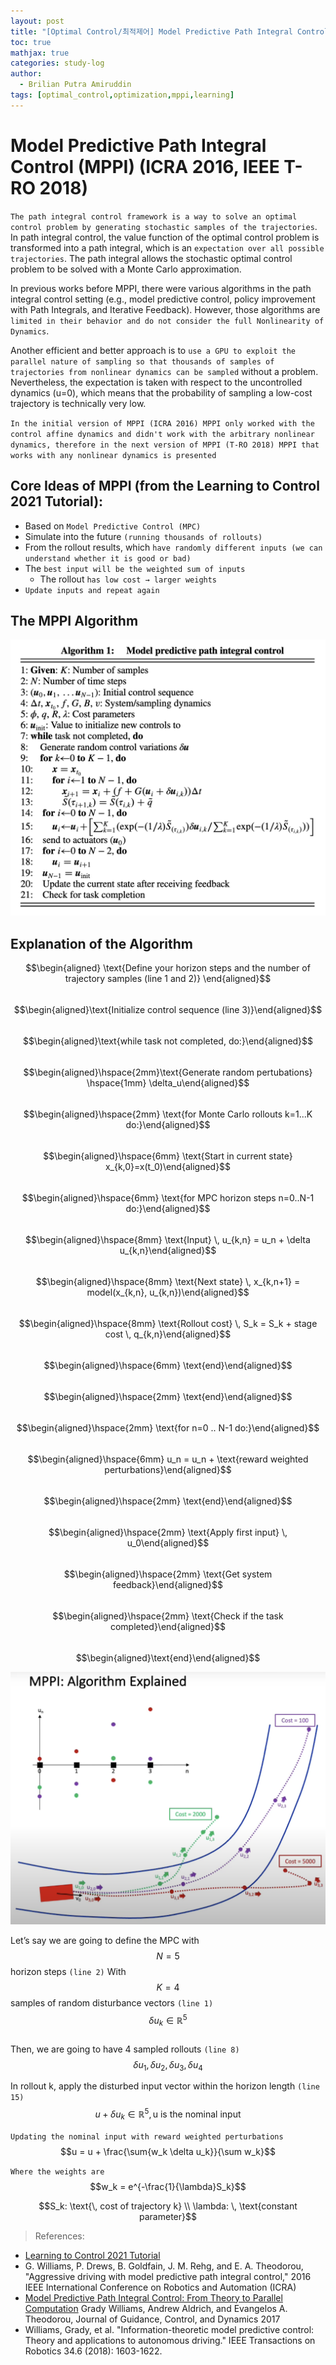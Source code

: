 ```yaml
---
layout: post
title: "[Optimal Control/최적제어] Model Predictive Path Integral Control (MPPI) (ICRA 2016, IEEE T-RO 2018)"
toc: true
mathjax: true
categories: study-log
author:
  - Brilian Putra Amiruddin
tags: [optimal_control,optimization,mppi,learning]
--- 
```

# Model Predictive Path Integral Control (MPPI) (ICRA 2016, IEEE T-RO 2018)

`The path integral control framework is a way to solve an optimal control problem by generating stochastic samples of the trajectories`. In path integral control, the value function of the optimal control problem is transformed into a path integral, which is an `expectation over all possible trajectories`. The path integral allows the stochastic optimal control problem to be solved with a Monte Carlo approximation.

In previous works before MPPI, there were various algorithms in the path integral control setting (e.g., model predictive control, policy improvement with Path Integrals, and Iterative Feedback). However, those algorithms are `limited in their behavior and do not consider the full Nonlinearity of Dynamics`.

Another efficient and better approach is to `use a GPU to exploit the parallel nature of sampling so that thousands of samples of trajectories from nonlinear dynamics can be sampled` without a problem. Nevertheless, the expectation is taken with respect to the uncontrolled dynamics (u=0), which means that the probability of sampling a low-cost trajectory is technically very low.

`In the initial version of MPPI (ICRA 2016) MPPI only worked with the control affine dynamics and didn't work with the arbitrary nonlinear dynamics, therefore in the next version of MPPI (T-RO 2018) MPPI that works with any nonlinear dynamics is presented`

## Core Ideas of MPPI (from the Learning to Control 2021 Tutorial):

-   Based on `Model Predictive Control (MPC)`
-   Simulate into the future `(running thousands of rollouts)`
-   From the rollout results, which `have randomly different inputs (we can understand whether it is good or bad)`
-   The `best input will be the weighted sum of inputs`
    -   The rollout `has low cost → larger weights`
-  `Update inputs and repeat again`

## The MPPI Algorithm

![MPPI Algorithm](/assets/fig/MPPI.png)

## Explanation of the Algorithm
$$\begin{aligned} \text{Define your horizon steps and the number of trajectory samples (line 1 and 2)} \end{aligned}$$\
$$\begin{aligned}\text{Initialize control sequence (line 3)}\end{aligned}$$ \
$$\begin{aligned}\text{while task not completed, do:}\end{aligned}$$ \
$$\begin{aligned}\hspace{2mm}\text{Generate random pertubations} \hspace{1mm} \delta_u\end{aligned}$$ \
$$\begin{aligned}\hspace{2mm} \text{for Monte Carlo rollouts k=1...K do:}\end{aligned}$$ \
$$\begin{aligned}\hspace{6mm} \text{Start in current state} x_{k,0}=x(t_0)\end{aligned}$$ \
$$\begin{aligned}\hspace{6mm} \text{for MPC horizon steps n=0..N-1 do:}\end{aligned}$$ \
$$\begin{aligned}\hspace{8mm} \text{Input} \, u_{k,n} = u_n + \delta u_{k,n}\end{aligned}$$ \
$$\begin{aligned}\hspace{8mm} \text{Next state} \, x_{k,n+1} = model(x_{k,n}, u_{k,n})\end{aligned}$$ \
$$\begin{aligned}\hspace{8mm} \text{Rollout cost} \, S_k = S_k + stage cost  \, q_{k,n}\end{aligned}$$ \
$$\begin{aligned}\hspace{6mm} \text{end}\end{aligned}$$ \
$$\begin{aligned}\hspace{2mm} \text{end}\end{aligned}$$ \
$$\begin{aligned}\hspace{2mm} \text{for n=0 .. N-1 do:}\end{aligned}$$ \
$$\begin{aligned}\hspace{6mm} u_n = u_n + \text{reward weighted perturbations}\end{aligned}$$ \
$$\begin{aligned}\hspace{2mm} \text{end}\end{aligned}$$ \
$$\begin{aligned}\hspace{2mm} \text{Apply first input} \, u_0\end{aligned}$$ \
$$\begin{aligned}\hspace{2mm} \text{Get system feedback}\end{aligned}$$ \
$$\begin{aligned}\hspace{2mm} \text{Check if the task completed}\end{aligned}$$ \
$$\begin{aligned}\text{end}\end{aligned}$$

![MPPI](/assets/fig/MPPI2.png)

Let’s say we are going to define the MPC with $$N=5$$ horizon steps `(line 2)`
With $$K=4$$ samples of random disturbance vectors `(line 1)`
$$\delta u_k \in  \mathbb{R}^5$$ \
Then, we are going to have 4 sampled rollouts `(line 8)` $$\delta u_1, \delta u_2, \delta u_3, \delta u_4$$ 

In rollout k, apply the disturbed input vector within the horizon length `(line 15)`
$$u + \delta u_k \in  \mathbb{R}^5, \text{u is the nominal input}$$ 

`Updating the nominal input with reward weighted perturbations` $$u = u + \frac{\sum{w_k \delta u_k}}{\sum w_k}$$

`Where the weights are` $$w_k = e^{-\frac{1}{\lambda}S_k}$$

$$S_k: \text{\, cost of trajectory k}  \\  \lambda: \,  \text{constant parameter}$$

> References:
-   [Learning to Control 2021 Tutorial](https://www.youtube.com/watch?v=19QLyMuQ_BE)
-   G. Williams, P. Drews, B. Goldfain, J. M. Rehg, and E. A. Theodorou, "Aggressive driving with model predictive path integral control," 2016 IEEE International Conference on Robotics and Automation (ICRA)
-   [Model Predictive Path Integral Control: From Theory to Parallel Computation](https://arc.aiaa.org/doi/abs/10.2514/1.G001921) Grady Williams, Andrew Aldrich, and Evangelos A. Theodorou, Journal of Guidance, Control, and Dynamics 2017
-   Williams, Grady, et al. "Information-theoretic model predictive control: Theory and applications to autonomous driving." IEEE Transactions on Robotics 34.6 (2018): 1603-1622.


